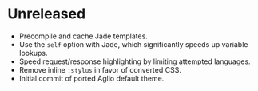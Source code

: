 # Unreleased

* Precompile and cache Jade templates.
* Use the `self` option with Jade, which significantly speeds up variable lookups.
* Speed request/response highlighting by limiting attempted languages.
* Remove inline `:stylus` in favor of converted CSS.
* Initial commit of ported Aglio default theme.
